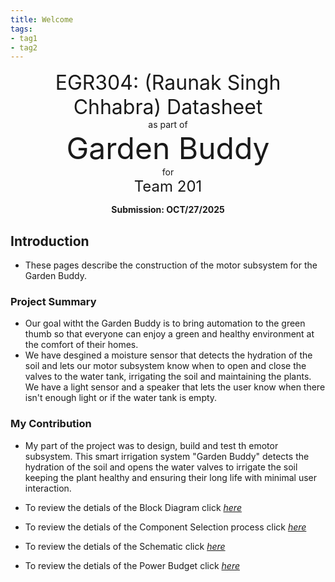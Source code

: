 ```yaml
---
title: Welcome
tags:
- tag1
- tag2
---
```

<center>
<font size = "6">EGR304: (Raunak Singh Chhabra) Datasheet</font><br>
as part of<br>
<font size= "8"> Garden Buddy</font><br>
for<br>
<font size= "5"> Team 201 </font><br>

**Submission: OCT/27/2025**
</center>

## Introduction

* These pages describe the construction of the motor subsystem for the Garden Buddy.
 

### Project Summary

* Our goal witht the Garden Buddy is to bring automation to the green thumb so that everyone can enjoy a green and healthy environment at the comfort of their homes.
* We have desgined a moisture sensor that detects the hydration of the soil and lets our motor subsystem know when to open and close the valves to the water tank, irrigating the soil and maintaining the plants. We have a light sensor and a speaker that lets the user know when there isn't enough light or if the water tank is empty. 
  
### My Contribution

* My part of the project was to design, build and test th emotor subsystem. This smart irrigation system "Garden Buddy" detects the hydration of the soil and opens the water valves to irrigate the soil keeping the plant healthy and ensuring their long life with minimal user interaction.

* To review the detials of the Block Diagram click [*here*](https://ronnie772.github.io/01-Block-Diagram/Block-Diagram/)

* To review the detials of the Component Selection process click [*here*](https://ronnie772.github.io/02-Component-Selection/Component-Selection/)

* To review the detials of the Schematic click [*here*](https://ronnie772.github.io/04-Schematic/schematic/)

* To review the detials of the Power Budget click [*here*](https://ronnie772.github.io/05-Power-Budget/Power-Budget/)


